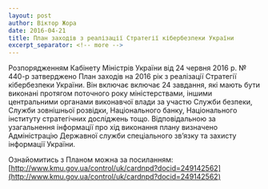```yaml
---
layout: post
author: Віктор Жора
date: 2016-04-21
title: План заходів з реалізації Стратегії кібербезпеки України
excerpt_separator: <!-- more -->
---
```


Розпорядженням Кабінету Міністрів України від 24 червня 2016 р. № 440-р затверджено План заходів на 2016 рік з реалізації Стратегії кібербезпеки України. Він включає включає 24 завдання, які мають бути виконані протягом поточного року міністерствами, іншими центральними органами виконавчої влади за участю Служби безпеки, Служби зовнішньої розвідки, Національного банку, Національного інституту стратегічних досліджень тощо. Відповідальною за узагальнення інформації про хід виконання плану визначено Адміністрацію Державної служби спеціального зв’язку та захисту інформації України.

Ознайомитись з Планом можна за посиланням: [http://www.kmu.gov.ua/control/uk/cardnpd?docid=249142562](http://www.kmu.gov.ua/control/uk/cardnpd?docid=249142562)
